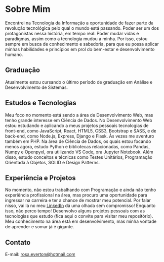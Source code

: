 # Sobre Mim
Encontrei na Tecnologia da Informação a oportunidade de fazer parte da revolução tecnológica pelo qual o mundo está passando. Poder ser um dos protagonistas nessa história, em tempo real. Poder mudar vidas e paradigmas, assim como a tecnologia mudou a minha. Por isso, estou sempre em busca de conhecimento e sabedoria, para que eu possa aplicar minhas habilidades e princípios em prol do bem-estar e desenvolvimento humano.

## Graduação
Atualmente estou cursando o último período de graduação em Análise e Desenvolvimento de Sistemas.

## Estudos e Tecnologias
Meu foco no momento está sendo a área de Desenvolvimento Web, mas tenho grande interesse em Ciência de Dados.
No Desenvolvimento Web estou estudando e aplicando a meus projetos pessoais tecnologias de front-end, como JavaScript, React, HTML5, CSS3, Bootstrap e SASS, e de back-end, como Node.js, Express, Django e Flask. Às vezes me aventuro também em PHP.
Na área de Ciência de Dados, os quais estou focando menos agora, estudo Python e bibliotecas relacionadas, como Pandas, Numpy e Openpyxl, ora utilizando VS Code, ora Jupyter Notebook.
Além disso, estudo conceitos e técnicas como Testes Unitários, Programação Orientada à Objetos, SOLID e Design Patterns.

## Experiência e Projetos
No momento, não estou trabalhando com Programação e ainda não tenho experiência profissional na área, mas procuro uma oportunidade para ingressar na carreira e ter a chance de mostrar meu potencial. Por falar nisso, vai lá no meu [LinkedIn](https://www.linkedin.com/in/everton-diego-rosa-742a84135/) dá uma olhada sem compromisso!
Enquanto isso, não perco tempo! Desenvolvo alguns projetos pessoais com as tecnologias que estudo (fica aqui o convite para visitar meu repositório).
Meu conhecimento na área está em desenvolvimento, mas minha vontade de aprender e somar já é gigante.

## Contato
E-mail: rosa.everton@hotmail.com
